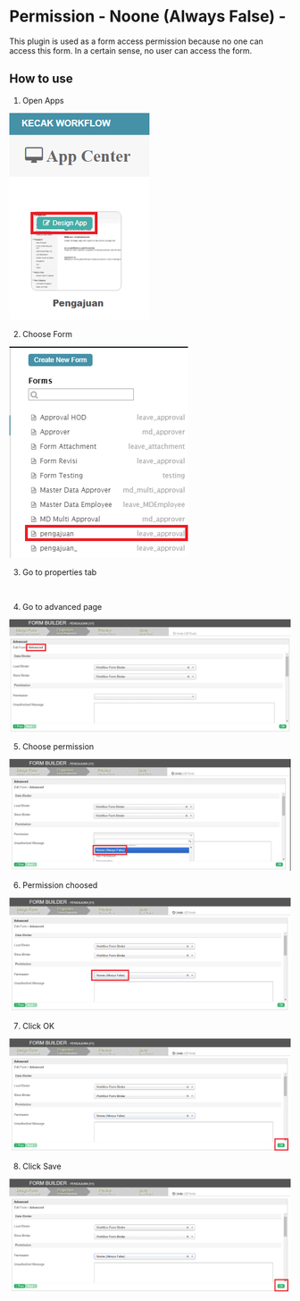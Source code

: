 # Permission - Noone (Always False) - 
This plugin is used as a form access permission because no one can access this form. In a certain sense, no user can access the form.

## How to use

1. Open Apps

<img src="https://raw.githubusercontent.com/kinnara-digital-studio/kecak-workflow/master/docs/assets/permissionNoone_openApps.png" alt="" />


2. Choose Form

<img src="https://raw.githubusercontent.com/kinnara-digital-studio/kecak-workflow/master/docs/assets/permissionNoone_chooseForm.png" alt="" />


3. Go to properties tab

<img src="https://raw.githubusercontent.com/kinnara-digital-studio/kecak-workflow/master/docs/assets/permissionNoone_properties.png" alt="" />


4. Go to advanced page

<img src="https://raw.githubusercontent.com/kinnara-digital-studio/kecak-workflow/master/docs/assets/permissionNoone_advanced.png" alt="" />


5. Choose permission

<img src="https://raw.githubusercontent.com/kinnara-digital-studio/kecak-workflow/master/docs/assets/permissionNoone_choosePermission.png" alt="" />


6. Permission choosed

<img src="https://raw.githubusercontent.com/kinnara-digital-studio/kecak-workflow/master/docs/assets/permissionNoone_choosed.png" alt="" />


7. Click OK

<img src="https://raw.githubusercontent.com/kinnara-digital-studio/kecak-workflow/master/docs/assets/permissionNoone_ok.png" alt="" />


8. Click Save

<img src="https://raw.githubusercontent.com/kinnara-digital-studio/kecak-workflow/master/docs/assets/permissionNoone_ok.png" alt="" />


